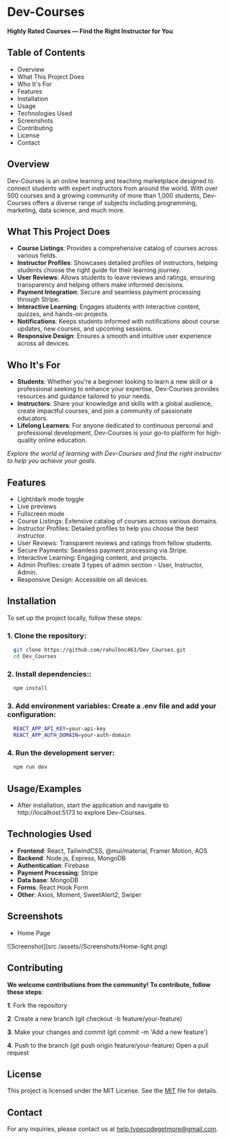 
# Dev-Courses

**Highly Rated Courses — Find the Right Instructor for You**

## Table of Contents
- Overview
- What This Project Does
- Who It's For
- Features
- Installation
- Usage
- Technologies Used
- Screenshots
- Contributing
- License
- Contact

## Overview
Dev-Courses is an online learning and teaching marketplace designed to connect students with expert instructors from around the world. With over 500 courses and a growing community of more than 1,000 students, Dev-Courses offers a diverse range of subjects including programming, marketing, data science, and much more.

## What This Project Does
- **Course Listings**: Provides a comprehensive catalog of courses across various fields.
- **Instructor Profiles**: Showcases detailed profiles of instructors, helping students choose the right guide for their learning journey.
- **User Reviews**: Allows students to leave reviews and ratings, ensuring transparency and helping others make informed decisions.
- **Payment Integration**: Secure and seamless payment processing through Stripe.
- **Interactive Learning**: Engages students with interactive content, quizzes, and hands-on projects.
- **Notifications**: Keeps students informed with notifications about course updates, new courses, and upcoming sessions.
- **Responsive Design**: Ensures a smooth and intuitive user experience across all devices.

## Who It's For
- **Students**: Whether you're a beginner looking to learn a new skill or a professional seeking to enhance your expertise, Dev-Courses provides resources and guidance tailored to your needs.
- **Instructors**: Share your knowledge and skills with a global audience, create impactful courses, and join a community of passionate educators.
- **Lifelong Learners**: For anyone dedicated to continuous personal and professional development, Dev-Courses is your go-to platform for high-quality online education.

*Explore the world of learning with Dev-Courses and find the right instructor to help you achieve your goals.*


## Features

- Light/dark mode toggle
- Live previews
- Fullscreen mode
- Course Listings: Extensive catalog of courses across various domains.
- Instructor Profiles: Detailed profiles to help you choose the best instructor.
- User Reviews: Transparent reviews and ratings from fellow students.
- Secure Payments: Seamless payment processing via Stripe.
- Interactive Learning: Engaging content, and projects.
- Admin Profiles: create 3 types of admin section - User, Instructor, Admin.
- Responsive Design: Accessible on all devices.


## Installation

To set up the project locally, follow these steps:

### 1. Clone the repository: 
```bash
  git clone https://github.com/rahulbnc463/Dev_Courses.git
  cd Dev_Courses
```
### 2. Install dependencies:: 
```bash
  npm install
```
### 3. Add environment variables: Create a .env file and add your configuration:
```bash
  REACT_APP_API_KEY=your-api-key
  REACT_APP_AUTH_DOMAIN=your-auth-domain
```
### 4. Run the development server: 
```bash
  npm run dev
```
## Usage/Examples

- After installation, start the application and navigate to  http://localhost:5173 to explore Dev-Courses.


## Technologies Used
- **Frontend**: React, TailwindCSS, @mui/material, Framer Motion, AOS
- **Backend**: Node.js, Express, MongoDB
- **Authentication**: Firebase
- **Payment Processing**: Stripe
- **Data base**: MongoDB
- **Forms**: React Hook Form
- **Other**: Axios, Moment, SweetAlert2, Swiper


## Screenshots

- Home Page

![Screenshot](src
/assets//Screenshots/Home-light.png)


## Contributing

**We welcome contributions from the community! To contribute, follow these steps**:

**1**. Fork the repository

**2**. Create a new branch (git checkout -b feature/your-feature)

**3**. Make your changes and commit (git commit -m 'Add a new feature')

**4**. Push to the branch (git push origin feature/your-feature)
Open a pull request


## License

This project is licensed under the MIT License. See the [MIT](https://choosealicense.com/licenses/mit/) file for details.



## Contact
For any inquiries, please contact us at help.typecodegetmore@gmail.com.
